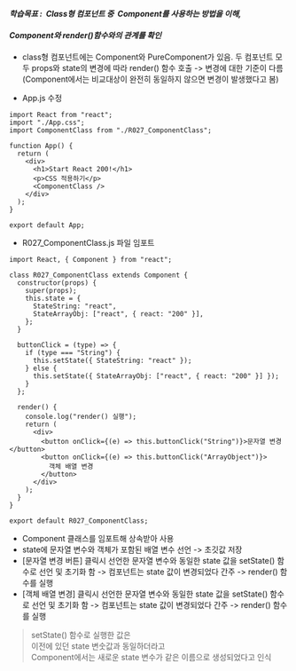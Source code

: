 #### _**학습목표 :  Class형 컴포넌트 중  Component를 사용하는 방법을 이해,**_

#### _**Component와 render()함수와의 관계를 확인**_

-   class형 컴포넌트에는 Component와 PureComponent가 있음. 두 컴포넌트 모두 props와 state의 변경에 따라 render() 함수 호출 -> 변경에 대한 기준이 다름(Component에서는 비교대상이 완전히 동일하지 않으면 변경이 발생했다고 봄)

-   App.js 수정

```
import React from "react";
import "./App.css";
import ComponentClass from "./R027_ComponentClass";

function App() {
  return (
    <div>
      <h1>Start React 200!</h1>
      <p>CSS 적용하기</p>
      <ComponentClass />
    </div>
  );
}

export default App;
```

  
  
  

-   R027\_ComponentClass.js 파일 임포트  
      
      
      
    

```
import React, { Component } from "react";

class R027_ComponentClass extends Component {
  constructor(props) {
    super(props);
    this.state = {
      StateString: "react",
      StateArrayObj: ["react", { react: "200" }],
    };
  }

  buttonClick = (type) => {
    if (type === "String") {
      this.setState({ StateString: "react" });
    } else {
      this.setState({ StateArrayObj: ["react", { react: "200" }] });
    }
  };

  render() {
    console.log("render() 실행");
    return (
      <div>
        <button onClick={(e) => this.buttonClick("String")}>문자열 변경</button>
        <button onClick={(e) => this.buttonClick("ArrayObject")}>
          객체 배열 변경
        </button>
      </div>
    );
  }
}

export default R027_ComponentClass;
```

  
  

-   Component 클래스를 임포트해 상속받아 사용
-   state에 문자열 변수와 객체가 포함된 배열 변수 선언 -> 초깃값 저장
-   \[문자열 변경 버튼\] 클릭시 선언한 문자열 변수와 동일한 state 값을 setState() 함수로 선언 및 초기화 함 -> 컴포넌트는 state 값이 변경되었다 간주 -> render() 함수를 실행
-   \[객체 배열 변경\] 클릭시 선언한 문자열 변수와 동일한 state 값을 setState() 함수로 선언 및 초기화 함 -> 컴포넌트는 state 값이 변경되었다 간주 -> render() 함수를 실행

> setState() 함수로 실행한 값은  
> 이전에 있던 state 변숫값과 동일하더라고  
> Component에서는 새로운 state 변수가 같은 이름으로 생성되었다고 인식